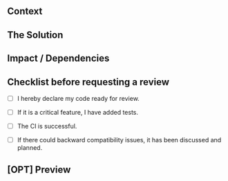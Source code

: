 ## Context

<!--
Please include either
- a ticket
    - [Link text Here](https://link-url-here.org)

- a github issue / forum thread
    - Fixes #

- a detailed description of the issue and it's implications

This part should always include acceptance criteria weither they are accessible on a link or written here directly.
-->




## The Solution

<!--
Highlight explanations where the complexity in your development is.
Keep in mind that the reviewer might not have as much context as you do.
This is very important to make sure the review is thorough and the reviewer understand your changes.
-->




## Impact / Dependencies

<!--
List all the impacts your development might have on internal and external features.
Ideally this should have been discussed prior to this development.

Link of any other PRs that are related to this development.
They should also be referenced in the ticket for reviews.
-->




## Checklist before requesting a review
- [ ] I hereby declare my code ready for review.
- [ ] If it is a critical feature, I have added tests.
- [ ] The CI is successful.
- [ ] If there could backward compatibility issues, it has been discussed and planned.




## [OPT] Preview

<!--
Visual aid of your work.
It can either be screenshots or a video.
This could help reviewers to get context quickly.
-->




<!--
A funny animal picture is welcome to close your PR!
You can find one here https://unsplash.com/s/photos/funny-animal-picture
-->